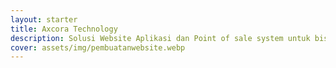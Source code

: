 ```yaml
---
layout: starter
title: Axcora Technology
description: Solusi Website Aplikasi dan Point of sale system untuk bisnis mu. .
cover: assets/img/pembuatanwebsite.webp
---
```

